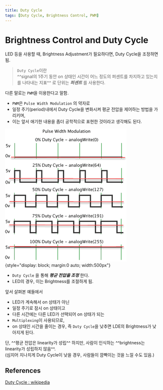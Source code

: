 ```yaml
---
title: Duty Cycle
tags: [Duty Cycle, Brightness Control, PWM]
---
```


# Brightness Control and Duty Cycle

LED 등을 사용할 때, Brightness Adjustment가 필요하다면, Duty Cycle을 조정하면 됨.

> `Duty Cycle`이란  
> ^^signal의 1주기 동안 on 상태인 시간이 어느 정도의 퍼센트를 차지하고 있는지를 나타내는 지표^^ 로 단위는 ***퍼센트*** 를 사용한다.


다른 말로는 `PWM`을 이용한다고 말함. 

* `PWM`은 `Pulse Width Modulation` 의 약자로 
* 일정 주기(period)내에서 Duty Cycle을 변화시켜 평균 전압을 제어하는 방법을 가리키며, 
* 이는 앞서 애기한 내용을 좀더 공학적으로 표현한 것이라고 생각해도 된다.

![pwm](img/pwm.gif){style="display: block; margin:0 auto; width:500px"}

* `Duty Cycle` 을 통해 ***평균 전압을 조정*** 한다.
* LED의 경우, 이는 Brightness를 조절하게 됨.

앞서 살펴본 예들에서 

* LED가 계속해서 on 상태가 아닌 
* 일정 주기로 잠시 on 상태이고 
* 다른 시간에는 다른 LED가 선택되어 on 상태가 되는
* `Multiplexing`이 사용되므로, 
* on 상태인 시간을 줄이는 경우, 즉 `Duty Cycle`을 낮추면 LDE의 Brightness가 낮아지게 된다.

단, ^^평균 전압은 linearity가 성립^^ 하지만, 사람이 인식하는 ^^brightness는 linearity가 성립하지 않음^^.  
(심지어 지나치게 Duty Cycle이 낮을 경우, 사람들이 깜빡이는 것을 느낄 수도 있음.)


## References

[Duty Cycle : wikipedia](https://ko.wikipedia.org/wiki/%EB%93%80%ED%8B%B0_%EC%82%AC%EC%9D%B4%ED%81%B4)
